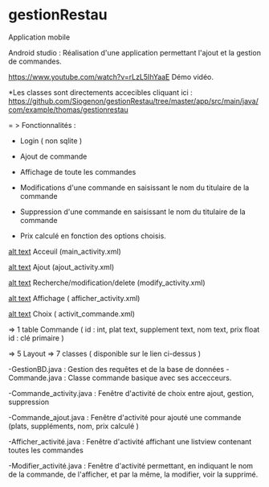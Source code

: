 # gestionRestau
Application mobile 

Android studio : Réalisation d'une application permettant l'ajout et la gestion de commandes.

https://www.youtube.com/watch?v=rLzL5IhYaaE Démo vidéo.


*Les classes sont directements accecibles cliquant ici :
https://github.com/Siogenon/gestionRestau/tree/master/app/src/main/java/com/example/thomas/gestionrestau 


= > Fonctionnalités :

- Login ( non sqlite ) 

- Ajout de commande 

- Affichage de toute les commandes 

- Modifications d'une commande en saisissant le nom du titulaire de la commande

- Suppression  d'une commande en saisissant le nom du titulaire de la commande

- Prix calculé en fonction des options choisis.


[alt text](http://image.noelshack.com/fichiers/2018/23/4/1528352640-acceuil.png?raw=true) 
Acceuil (main_activity.xml)

[alt text](http://image.noelshack.com/fichiers/2018/23/4/1528352644-ajout.png)
Ajout (ajout_activity.xml)

[alt text](http://image.noelshack.com/fichiers/2018/23/4/1528352644-recherchemodifsupp.png)
Recherche/modification/delete (modify_activity.xml)

[alt text](http://image.noelshack.com/fichiers/2018/23/4/1528352645-afficher.png) 
Affichage ( afficher_activity.xml)

[alt text](http://image.noelshack.com/fichiers/2018/23/4/1528352640-choix.png)
Choix ( activit_commande.xml)




=> 1 table 
Commande ( id : int, plat text, supplement text, nom text, prix float
   id : clé primaire ) 

=> 5 Layout 
=> 7 classes ( disponible sur le lien ci-dessus ) 


-GestionBD.java : Gestion des requêtes et de la base de données
-Commande.java : Classe commande basique avec ses accecceurs.

-Commande_activity.java : Fenêtre d'activité de choix entre ajout, gestion, suppression

-Commande_ajout.java : Fenêtre d'activité pour ajouté une commande (plats, suppléments, nom, prix calculé )

-Afficher_activité.java : Fenêtre d'activité affichant une listview contenant toutes les commandes 

-Modifier_activité.java : Fenêtre d'activité permettant, en indiquant le nom de la commande, de l'afficher, et par la même, la modifier, voir la supprimé.





